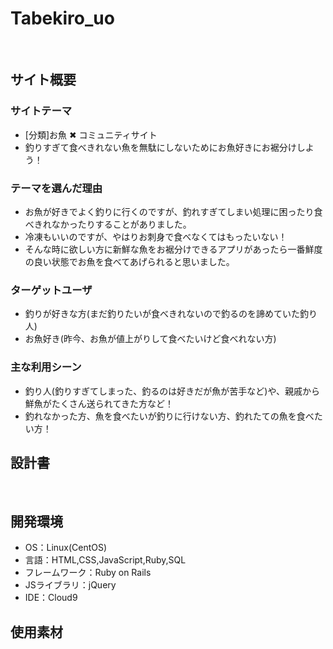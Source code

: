 # Tabekiro_uo
​
## サイト概要
### サイトテーマ

- [分類]お魚 ✖︎ コミュニティサイト
- 釣りすぎて食べきれない魚を無駄にしないためにお魚好きにお裾分けしよう！

### テーマを選んだ理由

* お魚が好きでよく釣りに行くのですが、釣れすぎてしまい処理に困ったり食べきれなかったりすることがありました。
* 冷凍もいいのですが、やはりお刺身で食べなくてはもったいない！
* そんな時に欲しい方に新鮮な魚をお裾分けできるアプリがあったら一番鮮度の良い状態でお魚を食べてあげられると思いました。

### ターゲットユーザ

- 釣りが好きな方(まだ釣りたいが食べきれないので釣るのを諦めていた釣り人)
- お魚好き(昨今、お魚が値上がりして食べたいけど食べれない方)

### 主な利用シーン

- 釣り人(釣りすぎてしまった、釣るのは好きだが魚が苦手など)や、親戚から鮮魚がたくさん送られてきた方など！
- 釣れなかった方、魚を食べたいが釣りに行けない方、釣れたての魚を食べたい方！

## 設計書
<!--テーマを設定・提出する時点では不要です-->
​
## 開発環境
- OS：Linux(CentOS)
- 言語：HTML,CSS,JavaScript,Ruby,SQL
- フレームワーク：Ruby on Rails
- JSライブラリ：jQuery
- IDE：Cloud9
​
## 使用素材

<!--外部サービスの画像素材・音声素材を使用した場合は、必ずサービス名とURLを明記してください。-->
<!--アプリケーションの実装に使用したgem/bootstrapのリファレンスなどの記載は不要です。
- 使用しない場合は、使用素材の項目をREADMEから削除してください。
折りたたむ -->
